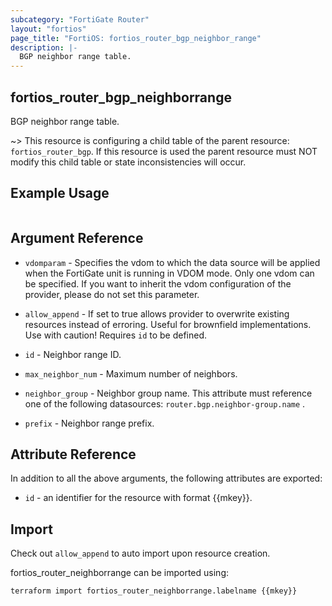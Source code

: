 ```yaml
---
subcategory: "FortiGate Router"
layout: "fortios"
page_title: "FortiOS: fortios_router_bgp_neighbor_range"
description: |-
  BGP neighbor range table.
---
```


## fortios_router_bgp_neighborrange
BGP neighbor range table.

~> This resource is configuring a child table of the parent resource: `fortios_router_bgp`. If this resource is used the parent resource must NOT modify this child table or state inconsistencies will occur.


## Example Usage

```hcl

```

## Argument Reference
* `vdomparam` - Specifies the vdom to which the data source will be applied when the FortiGate unit is running in VDOM mode. Only one vdom can be specified. If you want to inherit the vdom configuration of the provider, please do not set this parameter.
* `allow_append` - If set to true allows provider to overwrite existing resources instead of erroring. Useful for brownfield implementations. Use with caution! Requires `id` to be defined.

* `id` - Neighbor range ID.
* `max_neighbor_num` - Maximum number of neighbors.
* `neighbor_group` - Neighbor group name. This attribute must reference one of the following datasources: `router.bgp.neighbor-group.name` .
* `prefix` - Neighbor range prefix.

## Attribute Reference

In addition to all the above arguments, the following attributes are exported:
* `id` - an identifier for the resource with format {{mkey}}.

## Import

Check out `allow_append` to auto import upon resource creation.

fortios_router_neighborrange can be imported using:
```sh
terraform import fortios_router_neighborrange.labelname {{mkey}}
```
